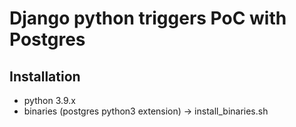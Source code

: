 # Django python triggers PoC with Postgres

## Installation

- python 3.9.x
- binaries (postgres python3 extension) -> install_binaries.sh
